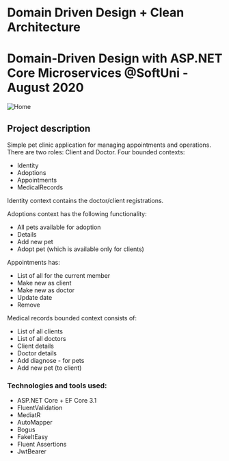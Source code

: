 # Domain Driven Design + Clean Architecture
# Domain-Driven Design with ASP.NET Core Microservices @SoftUni - August 2020

![Home](https://i.imgur.com/W4xqEl0.jpg)

## Project description

Simple pet clinic application for managing appointments and operations.
There are two roles: Client and Doctor.
Four bounded contexts:
- Identity
- Adoptions
- Appointments
- MedicalRecords

Identity context contains the doctor/client registrations.

Adoptions context has the following functionality:
- All pets available for adoption
- Details
- Add new pet
- Adopt pet (which is available only for clients)

Appointments has:
- List of all for the current member
- Make new as client
- Make new as doctor
- Update date
- Remove

Medical records bounded context consists of:
- List of all clients
- List of all doctors
- Client details
- Doctor details
- Add diagnose - for pets
- Add new pet (to client)

### Technologies and tools used:
- ASP.NET Core + EF Core 3.1
- FluentValidation
- MediatR
- AutoMapper
- Bogus
- FakeItEasy
- Fluent Assertions
- JwtBearer